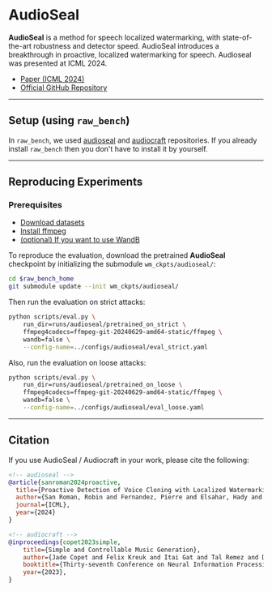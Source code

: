 # AudioSeal

**AudioSeal** is a method for speech localized watermarking, with state-of-the-art robustness and detector speed. AudioSeal introduces a breakthrough in proactive, localized watermarking for speech. Audioseal was presented at ICML 2024.

- [Paper (ICML 2024)](https://icml.cc/virtual/2024/poster/34713)
- [Official GitHub Repository](https://github.com/facebookresearch/audioseal)

---

## Setup (using `raw_bench`)

In `raw_bench`, we used [audioseal](https://github.com/facebookresearch/audioseal/branches) and [audiocraft](https://github.com/facebookresearch/audiocraft) repositories. If you already install `raw_bench` then you don't have to install it by yourself.

---

## Reproducing Experiments

### Prerequisites

- [Download datasets](../datasets.md)
- [Install ffmpeg](../ffmpeg.md)
- [(optional) If you want to use WandB](../wandb.md)

To reproduce the evaluation, download the pretrained **AudioSeal** checkpoint by initializing the submodule `wm_ckpts/audioseal/`:

```bash
cd $raw_bench_home
git submodule update --init wm_ckpts/audioseal/
```

Then run the evaluation on strict attacks:

```bash
python scripts/eval.py \
    run_dir=runs/audioseal/pretrained_on_strict \
    ffmpeg4codecs=ffmpeg-git-20240629-amd64-static/ffmpeg \
    wandb=false \
    --config-name=../configs/audioseal/eval_strict.yaml
```

Also, run the evaluation on loose attacks:

```bash
python scripts/eval.py \
    run_dir=runs/audioseal/pretrained_on_loose \
    ffmpeg4codecs=ffmpeg-git-20240629-amd64-static/ffmpeg \
    wandb=false \
    --config-name=../configs/audioseal/eval_loose.yaml
```

---

## Citation

If you use AudioSeal / Audiocraft in your work, please cite the following:

```bibtex
<!-- audioseal -->
@article{sanroman2024proactive,
  title={Proactive Detection of Voice Cloning with Localized Watermarking},
  author={San Roman, Robin and Fernandez, Pierre and Elsahar, Hady and D´efossez, Alexandre and Furon, Teddy and Tran, Tuan},
  journal={ICML},
  year={2024}
}

<!-- audiocraft -->
@inproceedings{copet2023simple,
    title={Simple and Controllable Music Generation},
    author={Jade Copet and Felix Kreuk and Itai Gat and Tal Remez and David Kant and Gabriel Synnaeve and Yossi Adi and Alexandre Défossez},
    booktitle={Thirty-seventh Conference on Neural Information Processing Systems},
    year={2023},
}
```